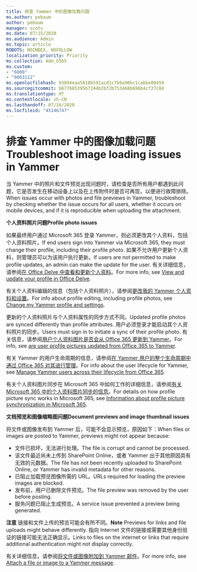 ```yaml
---
title: 排查 Yammer 中的图像加载问题
ms.author: pebaum
author: pebaum
manager: scotv
ms.date: 07/15/2020
ms.audience: Admin
ms.topic: article
ROBOTS: NOINDEX, NOFOLLOW
localization_priority: Priority
ms.collection: Adm_O365
ms.custom:
- "6000"
- "9003112"
ms.openlocfilehash: 93894eaa5818b591acd1c7b9a90bc1cabbe00450
ms.sourcegitcommit: b677b85395b7244b2bf2b753468b696b4cf27c8d
ms.translationtype: HT
ms.contentlocale: zh-CN
ms.lasthandoff: 07/16/2020
ms.locfileid: "45146747"
---
```

# <a name="troubleshoot-image-loading-issues-in-yammer"></a><span data-ttu-id="7f8a3-102">排查 Yammer 中的图像加载问题</span><span class="sxs-lookup"><span data-stu-id="7f8a3-102">Troubleshoot image loading issues in Yammer</span></span>

<span data-ttu-id="7f8a3-103">当 Yammer 中的照片和文件预览出现问题时，请检查是否所有用户都遇到此问题，它是否发生在移动设备上以及在上传附件时是否可再现，以便进行故障排除。</span><span class="sxs-lookup"><span data-stu-id="7f8a3-103">When issues occur with photos and file previews in Yammer, troubleshoot by checking whether the issue occurs for all users, whether it occurs on mobile devices, and if it is reproducible when uploading the attachment.</span></span>  

<span data-ttu-id="7f8a3-104">**个人资料照片问题**</span><span class="sxs-lookup"><span data-stu-id="7f8a3-104">**Profile photo issues**</span></span>  

<span data-ttu-id="7f8a3-105">如果最终用户通过 Microsoft 365 登录 Yammer，则必须更改其个人资料，包括个人资料照片。</span><span class="sxs-lookup"><span data-stu-id="7f8a3-105">If end users sign into Yammer via Microsoft 365, they must change their profile, including their profile photo.</span></span> <span data-ttu-id="7f8a3-106">如果不允许用户更新个人资料，则管理员可以为该用户执行更新。</span><span class="sxs-lookup"><span data-stu-id="7f8a3-106">If users are not permitted to make profile updates, an admin can make the update for the user.</span></span> <span data-ttu-id="7f8a3-107">有关详细信息，请参阅[在 Office Delve 中查看和更新个人资料](https://support.microsoft.com/office/view-and-update-your-profile-in-office-delve-4e84343b-eedf-45a1-aeb9-8627ccca14ba)。</span><span class="sxs-lookup"><span data-stu-id="7f8a3-107">For more info, see [View and update your profile in Office Delve](https://support.microsoft.com/office/view-and-update-your-profile-in-office-delve-4e84343b-eedf-45a1-aeb9-8627ccca14ba).</span></span>

<span data-ttu-id="7f8a3-108">有关个人资料编辑的信息（包括个人资料照片），请参阅[更改我的 Yammer 个人资料和设置](https://support.microsoft.com/office/classic-yammer-change-my-yammer-profile-and-settings-a3aeca0e-de34-4897-9b59-de6516542851)。</span><span class="sxs-lookup"><span data-stu-id="7f8a3-108">For info about profile editing, including profile photos, see [Change my Yammer profile and settings](https://support.microsoft.com/office/classic-yammer-change-my-yammer-profile-and-settings-a3aeca0e-de34-4897-9b59-de6516542851).</span></span> 

<span data-ttu-id="7f8a3-109">更新的个人资料照片与个人资料属性的同步方式不同。</span><span class="sxs-lookup"><span data-stu-id="7f8a3-109">Updated profile photos are synced differently than profile attributes.</span></span> <span data-ttu-id="7f8a3-110">用户必须登录才能启动其个人资料照片的同步。</span><span class="sxs-lookup"><span data-stu-id="7f8a3-110">Users must sign in to initiate a sync of their profile photo.</span></span> <span data-ttu-id="7f8a3-111">有关信息，请参阅[用户个人资料图片是否会从 Office 365 更新到 Yammer](https://docs.microsoft.com/yammer/manage-yammer-users/manage-users-across-their-lifecycle#q-are-user-profile-pictures-updated-from-office-365-to-yammer)。</span><span class="sxs-lookup"><span data-stu-id="7f8a3-111">For info, see [are user profile pictures updated from Office 365 to Yammer](https://docs.microsoft.com/yammer/manage-yammer-users/manage-users-across-their-lifecycle#q-are-user-profile-pictures-updated-from-office-365-to-yammer).</span></span>

<span data-ttu-id="7f8a3-112">有关 Yammer 的用户生命周期的信息，请参阅[在 Yammer 用户的整个生命周期中通过 Office 365 对其进行管理](https://docs.microsoft.com/yammer/manage-yammer-users/manage-users-across-their-lifecycle)。</span><span class="sxs-lookup"><span data-stu-id="7f8a3-112">For info about the user lifecycle for Yammer, see [Manage Yammer users across their lifecycle from Office 365](https://docs.microsoft.com/yammer/manage-yammer-users/manage-users-across-their-lifecycle).</span></span>  

<span data-ttu-id="7f8a3-113">有关个人资料图片同步在 Microsoft 365 中如何工作的详细信息，请参阅[有关 Microsoft 365 中的个人资料图片同步的信息](https://support.microsoft.com/office/information-about-profile-picture-synchronization-in-microsoft-365-20594d76-d054-4af4-a660-401133e3d48a)。</span><span class="sxs-lookup"><span data-stu-id="7f8a3-113">For details on how profile picture sync works in Microsoft 365, see [Information about profile picture synchronization in Microsoft 365](https://support.microsoft.com/office/information-about-profile-picture-synchronization-in-microsoft-365-20594d76-d054-4af4-a660-401133e3d48a).</span></span>  

<span data-ttu-id="7f8a3-114">**文档预览和图像缩略图问题**</span><span class="sxs-lookup"><span data-stu-id="7f8a3-114">**Document previews and image thumbnail issues**</span></span>  

<span data-ttu-id="7f8a3-115">将文件或图像发布到 Yammer 后，可能不会显示预览，原因如下：</span><span class="sxs-lookup"><span data-stu-id="7f8a3-115">When files or images are posted to Yammer, previews might not appear because:</span></span> 

- <span data-ttu-id="7f8a3-116">文件已损坏，无法进行处理。</span><span class="sxs-lookup"><span data-stu-id="7f8a3-116">The file is corrupt and cannot be processed.</span></span>
- <span data-ttu-id="7f8a3-117">该文件最近尚未上传到 SharePoint Online，或者 Yammer 出于其他原因具有无效的元数据。</span><span class="sxs-lookup"><span data-stu-id="7f8a3-117">The file has not been recently uploaded to SharePoint Online, or Yammer has invalid metadata for other reasons.</span></span>
- <span data-ttu-id="7f8a3-118">已阻止加载预览图像所需的 URL。</span><span class="sxs-lookup"><span data-stu-id="7f8a3-118">URLs required for loading the preview images are blocked.</span></span>
- <span data-ttu-id="7f8a3-119">发布前，用户已删除文件预览。</span><span class="sxs-lookup"><span data-stu-id="7f8a3-119">The file preview was removed by the user before posting.</span></span>
- <span data-ttu-id="7f8a3-120">服务问题已阻止生成预览。</span><span class="sxs-lookup"><span data-stu-id="7f8a3-120">A service issue prevented a preview being generated.</span></span>

<span data-ttu-id="7f8a3-121">**注意** 链接和文件上传的预览可能会有所不同。</span><span class="sxs-lookup"><span data-stu-id="7f8a3-121">**Note** Previews for links and file uploads might behave differently.</span></span> <span data-ttu-id="7f8a3-122">指向 Internet 文件的链接或需要其他身份验证的链接可能无法正确显示。</span><span class="sxs-lookup"><span data-stu-id="7f8a3-122">Links to files on the internet or links that require additional authentication might not display correctly.</span></span>

<span data-ttu-id="7f8a3-123">有关详细信息，请参阅[将文件或图像附加到 Yammer 邮件](https://support.microsoft.com/office/attach-a-file-or-image-to-a-yammer-message-f576d4d1-ad66-4ce4-9c43-46cf75978dbf)。</span><span class="sxs-lookup"><span data-stu-id="7f8a3-123">For more info, see [Attach a file or image to a Yammer message](https://support.microsoft.com/office/attach-a-file-or-image-to-a-yammer-message-f576d4d1-ad66-4ce4-9c43-46cf75978dbf).</span></span> 